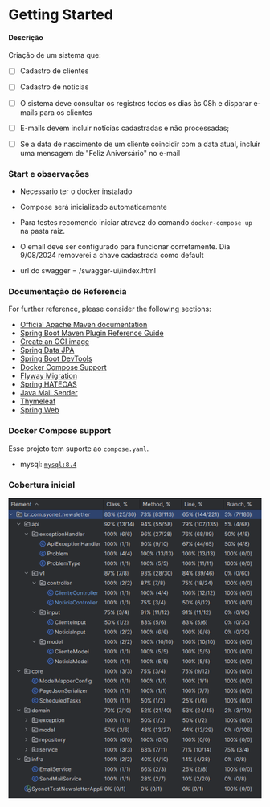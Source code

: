 # Getting Started

#### Descrição

Criação de um sistema que:

- [ ] Cadastro de clientes
- [ ]   Cadastro de noticias
- [ ]  O sistema deve consultar os registros todos os dias às 08h e disparar e-mails
  para os clientes
- [ ] E-mails devem incluir notícias cadastradas e não processadas;
- [ ]  Se a data de nascimento de um cliente coincidir com a data atual, incluir uma
  mensagem de "Feliz Aniversário" no e-mail


### Start e observações

 * Necessario ter o docker instalado
 * Compose será inicializado automaticamente
 * Para testes recomendo iniciar atravez do comando `docker-compose up` na pasta raiz.
 * O email deve ser configurado para funcionar corretamente. Dia 9/08/2024 removerei a chave cadastrada como default

 * url do swagger = /swagger-ui/index.html

### Documentação de Referencia

For further reference, please consider the following sections:

* [Official Apache Maven documentation](https://maven.apache.org/guides/index.html)
* [Spring Boot Maven Plugin Reference Guide](https://docs.spring.io/spring-boot/3.3.2/maven-plugin)
* [Create an OCI image](https://docs.spring.io/spring-boot/3.3.2/maven-plugin/build-image.html)
* [Spring Data JPA](https://docs.spring.io/spring-boot/docs/3.3.2/reference/htmlsingle/index.html#data.sql.jpa-and-spring-data)
* [Spring Boot DevTools](https://docs.spring.io/spring-boot/docs/3.3.2/reference/htmlsingle/index.html#using.devtools)
* [Docker Compose Support](https://docs.spring.io/spring-boot/docs/3.3.2/reference/htmlsingle/index.html#features.docker-compose)
* [Flyway Migration](https://docs.spring.io/spring-boot/docs/3.3.2/reference/htmlsingle/index.html#howto.data-initialization.migration-tool.flyway)
* [Spring HATEOAS](https://docs.spring.io/spring-boot/docs/3.3.2/reference/htmlsingle/index.html#web.spring-hateoas)
* [Java Mail Sender](https://docs.spring.io/spring-boot/docs/3.3.2/reference/htmlsingle/index.html#io.email)
* [Thymeleaf](https://docs.spring.io/spring-boot/docs/3.3.2/reference/htmlsingle/index.html#web.servlet.spring-mvc.template-engines)
* [Spring Web](https://docs.spring.io/spring-boot/docs/3.3.2/reference/htmlsingle/index.html#web)


### Docker Compose support

Esse projeto tem suporte ao `compose.yaml`.

* mysql: [`mysql:8.4`](https://hub.docker.com/_/mysql)

### Cobertura inicial
![cobertura](src/main/resources/images/coverage.png)
